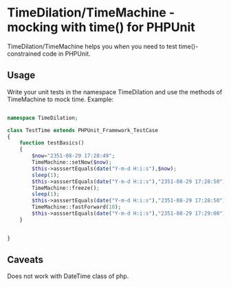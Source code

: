 TimeDilation/TimeMachine - mocking with time() for PHPUnit
==========================================================

TimeDilation/TimeMachine helps you when you need to test time()-constrained code in PHPUnit.


Usage
-----
Write your unit tests in the namespace TimeDilation and use the methods of TimeMachine to mock time.
Example:
```php

namespace TimeDilation;

class TestTime extends PHPUnit_Framework_TestCase
{
	function testBasics()
	{
		$now="2351-08-29 17:28:49";
		TimeMachine::setNow($now);
		$this->asssertEquals(date("Y-m-d H:i:s"),$now);
		sleep(1);
		$this->asssertEquals(date("Y-m-d H:i:s"),"2351-08-29 17:28:50");
		TimeMachine::freeze();
		sleep(1);
		$this->asssertEquals(date("Y-m-d H:i:s"),"2351-08-29 17:28:50");
		TimeMachine::fastForward(10);
		$this->asssertEquals(date("Y-m-d H:i:s"),"2351-08-29 17:29:00");
	}


}


```



Caveats
-------
Does not work with DateTime class of php.